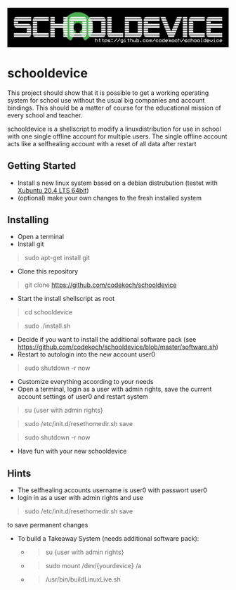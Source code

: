 ![schooldevice](https://github.com/codekoch/schooldevice/blob/master/schooldevice.jpg)
# schooldevice
This project should show that it is possible to get a working operating system for school use without the usual big companies and account bindings. This should be a matter of course for the educational mission of every school and teacher.  

schooldevice is a shellscript to modify a linuxdistribution for use in school with one single offline account for multiple users.
The single offline account acts like a selfhealing account with a reset of all data after restart

## Getting Started
- Install a new linux system based on a debian distrubution (testet with <a href=https://xubuntu.org/>Xubuntu 20.4 LTS 64bit</a>)
- (optional) make your own changes to the fresh installed system
## Installing
- Open a terminal
- Install git
> sudo apt-get install git
- Clone this repository
> git clone https://github.com/codekoch/schooldevice
- Start the install shellscript as root 
> cd schooldevice

> sudo ./install.sh
- Decide if you want to install the additional software pack (see https://github.com/codekoch/schooldevice/blob/master/software.sh)
- Restart to autologin into the new account user0
> sudo shutdown -r now
- Customize everything according to your needs
- Open a terminal, login as a user with admin rights, save the current account settings of user0 and restart system
> su {user with admin rights}

> sudo /etc/init.d/resethomedir.sh save

> sudo shutdown -r now
- Have fun with your new schooldevice 
## Hints
- The selfhealing accounts username is user0 with passwort user0 
- login in as a user with admin rights and use 

> sudo /etc/init.d/resethomedir.sh save

to save permanent changes   
- To build a Takeaway System (needs additional software pack):
    - >su {user with admin rights}
    - >sudo mount /dev/{yourdevice} /a
    - >/usr/bin/buildLinuxLive.sh
